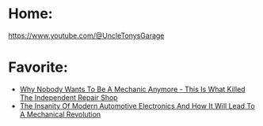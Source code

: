 # Home:
https://www.youtube.com/@UncleTonysGarage

# Favorite:
- [Why Nobody Wants To Be A Mechanic Anymore - This Is What Killed The Independent Repair Shop](https://youtu.be/GQtZIRzokpo)
- [The Insanity Of Modern Automotive Electronics And How It Will Lead To A Mechanical Revolution](https://youtu.be/ANxhQ4wUiMQ)

